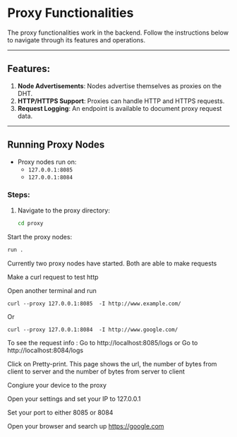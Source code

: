 # Proxy Functionalities

The proxy functionalities work in the backend. Follow the instructions below to navigate through its features and operations.

---

## Features:
1. **Node Advertisements**: Nodes advertise themselves as proxies on the DHT.
2. **HTTP/HTTPS Support**: Proxies can handle HTTP and HTTPS requests.
3. **Request Logging**: An endpoint is available to document proxy request data.

---

## Running Proxy Nodes
- Proxy nodes run on:
  - `127.0.0.1:8085`
  - `127.0.0.1:8084`

### Steps:
1. Navigate to the proxy directory:
   ```bash
   cd proxy
Start the proxy nodes:
   ```bash
   run .
```
Currently two proxy nodes have started. Both are able to make requests

Make a curl request to test http

Open another terminal and run 
  ```
curl --proxy 127.0.0.1:8085  -I http://www.example.com/
```
Or 
```
curl --proxy 127.0.0.1:8084  -I http://www.google.com/ 
```

To see the request info : 
Go to http://localhost:8085/logs
or 
Go to http://localhost:8084/logs

Click on Pretty-print.
This page shows the url, the number of bytes from client to server and the number of bytes from server to client

Congiure your device to the proxy

Open your settings and set your IP to 127.0.0.1 

Set your port to either 8085 or 8084 

Open your browser and search up https://google.com




